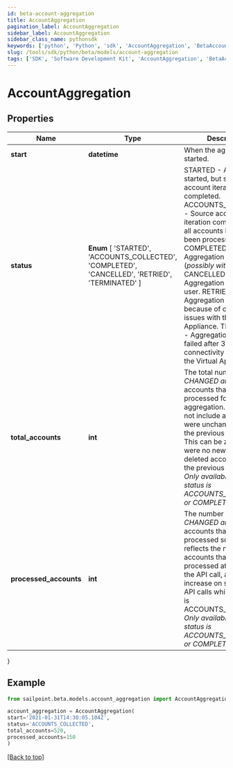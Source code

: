 ```yaml
---
id: beta-account-aggregation
title: AccountAggregation
pagination_label: AccountAggregation
sidebar_label: AccountAggregation
sidebar_class_name: pythonsdk
keywords: ['python', 'Python', 'sdk', 'AccountAggregation', 'BetaAccountAggregation'] 
slug: /tools/sdk/python/beta/models/account-aggregation
tags: ['SDK', 'Software Development Kit', 'AccountAggregation', 'BetaAccountAggregation']
---
```


# AccountAggregation


## Properties

Name | Type | Description | Notes
------------ | ------------- | ------------- | -------------
**start** | **datetime** | When the aggregation started. | [optional] 
**status** |  **Enum** [  'STARTED',    'ACCOUNTS_COLLECTED',    'COMPLETED',    'CANCELLED',    'RETRIED',    'TERMINATED' ] | STARTED - Aggregation started, but source account iteration has not completed.  ACCOUNTS_COLLECTED - Source account iteration completed, but all accounts have not yet been processed.  COMPLETED - Aggregation completed (*possibly with errors*).  CANCELLED - Aggregation cancelled by user.  RETRIED - Aggregation retried because of connectivity issues with the Virtual Appliance.  TERMINATED - Aggregation marked as failed after 3 tries after connectivity issues with the Virtual Appliance.  | [optional] 
**total_accounts** | **int** | The total number of *NEW, CHANGED and DELETED* accounts that need to be processed for this aggregation. This does not include accounts that were unchanged since the previous aggregation. This can be zero if there were no new, changed or deleted accounts since the previous aggregation. *Only available when status is ACCOUNTS_COLLECTED or COMPLETED.* | [optional] 
**processed_accounts** | **int** | The number of *NEW, CHANGED and DELETED* accounts that have been processed so far. This reflects the number of accounts that have been processed at the time of the API call, and may increase on subsequent API calls while the status is ACCOUNTS_COLLECTED. *Only available when status is ACCOUNTS_COLLECTED or COMPLETED.* | [optional] 
}

## Example

```python
from sailpoint.beta.models.account_aggregation import AccountAggregation

account_aggregation = AccountAggregation(
start='2021-01-31T14:30:05.104Z',
status='ACCOUNTS_COLLECTED',
total_accounts=520,
processed_accounts=150
)

```
[[Back to top]](#) 

